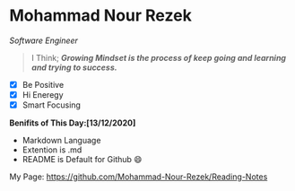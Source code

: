 # Mohammad Nour Rezek
*Software Engineer*

> I Think;
***Growing Mindset is the process of keep going and learning and trying to success.***
- [x] Be Positive
- [x] Hi Eneregy
- [x] Smart Focusing

**Benifits of This Day:[13/12/2020]**
* Markdown Language 
* Extention is .md
* README is Default for Github
:smile:

My Page:
https://github.com/Mohammad-Nour-Rezek/Reading-Notes
